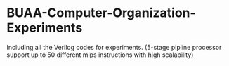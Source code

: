 # BUAA-Computer-Organization-Experiments
Including all the Verilog codes for experiments. (5-stage pipline processor support up to 50 different mips instructions with high scalability)
